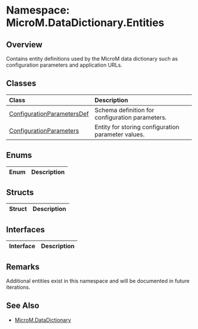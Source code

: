 # Namespace: MicroM.DataDictionary.Entities
## Overview
Contains entity definitions used by the MicroM data dictionary such as configuration parameters and application URLs.

## Classes
| Class | Description |
|:------------|:-------------|
| [ConfigurationParametersDef](<ConfigurationParametersDef/index.md>) | Schema definition for configuration parameters. |
| [ConfigurationParameters](<ConfigurationParameters/index.md>) | Entity for storing configuration parameter values. |

## Enums
| Enum | Description |
|:------------|:-------------|

## Structs
| Struct | Description |
|:------------|:-------------|

## Interfaces
| Interface | Description |
|:------------|:-------------|

## Remarks
Additional entities exist in this namespace and will be documented in future iterations.

## See Also
- [MicroM.DataDictionary](../MicroM.DataDictionary/index.md)
